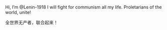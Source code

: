  Hi, I’m @Lenin-1918
I will fight for communism all my life.
Proletarians of the world, unite!

全世界无产者，联合起来！
